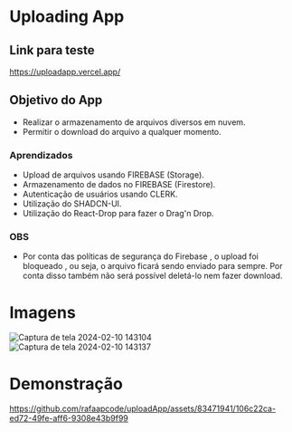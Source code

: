 # Uploading App

## Link para teste
https://uploadapp.vercel.app/

## Objetivo do App
- Realizar o armazenamento de arquivos diversos em nuvem.
- Permitir o download do arquivo a qualquer momento.

### Aprendizados 
- Upload de arquivos usando FIREBASE (Storage).
- Armazenamento de dados no FIREBASE (Firestore).
- Autenticação de usuários usando CLERK.
- Utilização do SHADCN-UI.
- Utilização do React-Drop para fazer o Drag'n Drop.

### OBS 
- Por conta das políticas de segurança do Firebase , o upload foi bloqueado , ou seja, o arquivo ficará sendo enviado para sempre. Por conta disso também não será possível deletá-lo nem fazer download.

# Imagens

![Captura de tela 2024-02-10 143104](https://github.com/rafaapcode/uploadApp/assets/83471941/230ece64-b9a8-4b36-8a9b-486e26dde008)
![Captura de tela 2024-02-10 143137](https://github.com/rafaapcode/uploadApp/assets/83471941/786a3055-ed47-445a-bcdb-dd5c8ab51356)

# Demonstração



https://github.com/rafaapcode/uploadApp/assets/83471941/106c22ca-ed72-49fe-aff6-9308e43b9f99

